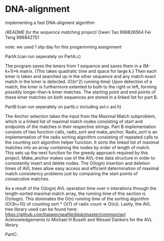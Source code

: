 DNA-alignment
=============

implementing a fast DNA-aligment algorithm





/*README for the sequence matching project*/
Owen Tao 996826564
Fei Teng 996842751

note: we used 1 slip day for this progarmming assignment

PartA:(can run seperately on PartA.c)

The program saves the kmers from 1 sequence and saves them in a (M-k+1)*k matrix. (This takes quadratic time and space for large k.) Then each kmer is taken and searched up in the other sequence and any match exact match in the kmer is detected. (O(n^2) running time) Upon detection of a match, the kmer is furthermore extented to both to the right or left, forming possibly longer-than-k kmer matches. The starting point and end points of these kmer matches on both sequences are stored in a linked list for part B.


PartB:(can run seperately on partb.c including avl.c avl.h)

The Anchor selection takes the input from the Maximal Match subproblem, which is a linked list of maximal match nodes consisting of start and endpoints of the matches in their respective strings. 
Part B implementation consists of two function calls, radix_sort and make_anchor. Radix_sort is an implementation of the radix
sorting algorithm consisting of repeated calls to the counting sort algorithm helper function. It sorts the linked list of maximal matches into an array containing the nodes by order of length of match. 
This sets up the next function for the greedy approach required by this project. Make_anchor makes use of the AVL-tree data structure in order to consistently insert and delete nodes.
The O(logn) insertion and deletion times of AVL trees allow easy access and efficient determination of maximal match consistency problems just by comparing the start points of consecutive matches.

As a result of the O(logn) AVL operation time over n interations through the length-sorted maximal match array, the running time of this section is O(nlogn).
This dominates the O(n) running time of the sorting algorithm (O(3n+10) of counting sort * O(7) of radix count => O(n)).
Lastly, the AVL tree library used can be found here: https://github.com/haiwen/seafile/blob/master/common/avl
Acknowledgements to Michael H Buselli and Wessel Dankers for the AVL library.

PartC:
